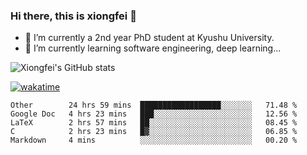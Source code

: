 ### Hi there, this is xiongfei 👋


- 🔭 I’m currently a 2nd year PhD student at Kyushu University.
- 🌱 I’m currently learning software engineering, deep learning...

<!--
**Toma62299781/Toma62299781** is a ✨ _special_ ✨ repository because its `README.md` (this file) appears on your GitHub profile.
Here are some ideas to get you started:
-->

![Xiongfei's GitHub stats](https://github-readme-stats.vercel.app/api?username=Toma62299781)


[![wakatime](https://wakatime.com/badge/user/9e8d5516-d162-43e7-9563-87295d455a71.svg)](https://wakatime.com/@9e8d5516-d162-43e7-9563-87295d455a71)

<!--START_SECTION:waka-->
```text
Other        24 hrs 59 mins  ██████████████████░░░░░░░   71.48 % 
Google Doc   4 hrs 23 mins   ███░░░░░░░░░░░░░░░░░░░░░░   12.56 % 
LaTeX        2 hrs 57 mins   ██░░░░░░░░░░░░░░░░░░░░░░░   08.45 % 
C            2 hrs 23 mins   █▓░░░░░░░░░░░░░░░░░░░░░░░   06.85 % 
Markdown     4 mins          ░░░░░░░░░░░░░░░░░░░░░░░░░   00.20 % 
```
<!--END_SECTION:waka-->

